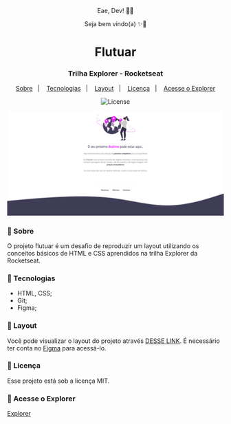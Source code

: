 <p align="center">Eae, Dev! 👊🏾</p>
<p align="center">Seja bem vindo(a) ✨🚀</p>

<h1 align="center">Flutuar</h1>
<h3 align="center">Trilha Explorer - Rocketseat</h3>

<p align="center">
  <a href="#-sobre">Sobre</a>&nbsp;&nbsp;&nbsp;|&nbsp;&nbsp;&nbsp;
  <a href="#-tecnologias">Tecnologias</a>&nbsp;&nbsp;&nbsp;|&nbsp;&nbsp;&nbsp;
  <a href="#-layout">Layout</a>&nbsp;&nbsp;&nbsp;|&nbsp;&nbsp;&nbsp;
  <a href="#-licença">Licença</a>&nbsp;&nbsp;&nbsp;|&nbsp;&nbsp;&nbsp;
  <a href="#-acesse-o-explorer">Acesse o Explorer</a>
</p>

<p align="center">
  <img alt="License" src="https://img.shields.io/static/v1?label=license&message=MIT&color=49AA26&labelColor=000000">
</p>

![Preview](./assets/imgs/preview.png)

<h3>📌 Sobre</h3> 

O projeto flutuar é um desafio de reproduzir um layout utilizando os conceitos básicos de HTML e CSS aprendidos na trilha Explorer da Rocketseat.

<h3>📌 Tecnologias</h3> 

- HTML, CSS;
- Git;
- Figma;

<h3>📌 Layout</h3>

Você pode visualizar o layout do projeto através [DESSE LINK](https://www.figma.com/file/waisYRoNzeBgIxOyrz0b2R/Projeto01-Extra/duplicate). É necessário ter conta no [Figma](https://figma.com) para acessá-lo.

<h3>📌 Licença</h3>

Esse projeto está sob a licença MIT.

<h3>📌 Acesse o Explorer</h3>

[Explorer](https://rocketforms.typeform.com/to/fPcSmBp9#referral_id=41c0c597-0d85-46fd-a3dd-f559cacad623)
